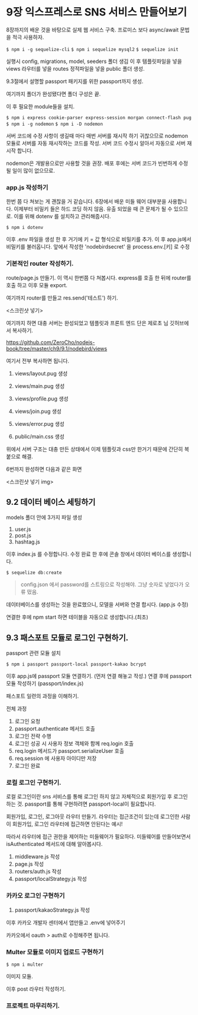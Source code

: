 # 9장 익스프레스로 SNS 서비스 만들어보기

8장까지의 배운 것을 바탕으로 실제 웹 서비스 구축.
프로미스 보다 async/await 문법을 적극 사용하자.

``` $ npm i -g sequelize-cli ```
``` $ npm i sequelize mysql2 ```
``` $ sequelize init ```

실행시 config, migrations, model, seeders 폴더 생김
이 후 템플릿파일을 넣을 views 라우터를 넣을 routes
정적파일을 넣을 public 폴더 생성.

9.3절에서 설명할 passport 패키지를 위한 passport까지 생성.

여기까지 폴더가 완성됐다면 폴더 구성은 끝.

이 후 필요한 module들을 설치.

``` $ npm i express cookie-parser express-session morgan connect-flash pug ```
``` $ npm i -g nodemon ```
``` $ npm i -D nodemon ```

서버 코드에 수정 사항이 생길때 마다 매번 서버를 재시작 하기 귀찮으므로 nodemon 모듈로
서버를 자동 재시작하는 코드를 작성. 서버 코드 수정시 알아서 자동으로 서버 재시작 합니다.

nodemon은 개발용으로만 사용할 것을 권장. 배포 후에는 서버 코드가 빈번하게 수정될 일이 많이 없으므로.

### app.js 작성하기

한번 쯤 다 쳐보는 게 괜찮을 거 같습니다.
6장에서 배운 미들 웨어 대부분을 사용합니다.
이제부터 비밀키 들은 하드 코딩 하지 않음.
유출 되었을 때 큰 문제가 될 수 있으므로.
이를 위해 dotenv 를 설치하고 관리해줍시다.

``` $ npm i dotenv ```

이후 .env 파일을 생성 한 후 거기에 키 = 값 형식으로 비밀키를 추가.
이 후 app.js에서 비밀키를 불러옵니다. 앞에서 작성한 'nodebirdsecret' 을 process.env.[키] 로 수정

### 기본적인 router 작성하기.

route/page.js 만들기.
이 역시 한번쯤 다 쳐봅시다.
express를 호출 한 뒤에 router를 호출 하고 
이후 모듈 export.

여기까지 router를 만들고 res.send('테스트') 하기.

<스크린샷 넣기>

여기까지 하면 대충 서버는 완성되었고
템플릿과 프론트 엔드 단은 제로초 님 깃허브에서 복사하기.

https://github.com/ZeroCho/nodejs-book/tree/master/ch9/9.1/nodebird/views

여기서 전부 복사하면 됩니다.

1. views/layout.pug 생성
2. views/main.pug 생성
3. views/profile.pug 생성
4. views/join.pug 생성
5. views/error.pug 생성

6. public/main.css 생성

위에서 서버 구조는 대충 만든 상태에서 이제
템플릿과 css만 한거기 때문에 간단히 복 붙으로 해결.

6번까지 완성하면 다음과 같은 화면

<스크린샷 넣기 img>


## 9.2 데이터 베이스 세팅하기

models 폴더 안에 3가지 파일 생성

1. user.js
2. post.js
3. hashtag.js

이후 index.js 를 수정합니다.
수정 완료 한 후에 콘솔 창에서 데이터 베이스를 생성합니다.

``` $ sequelize db:create ```

> config.json 에서 password를 스트링으로 작성해야. 그냥 숫자로 넣었다가 오류 떴음.

데이터베이스를 생성하는 것을 완료했으니,
모델을 서버와 연결 합시다. (app.js 수정)

연결한 후에 npm start 하면 테이블을 자동으로 생성합니다.(최초)

## 9.3 패스포트 모듈로 로그인 구현하기.

passport 관련 모듈 설치

``` $ npm i passport passport-local passport-kakao bcrypt ```

이후 app.js에 passport 모듈 연결하기. (먼저 연결 해놓고 작성.)
연결 후에 passport 모듈 작성하기 (passport/index.js)

패스포트 일련의 과정을 이해하기.

전체 과정

1. 로그인 요청
2. passport.authenticate 메서드 호출
3. 로그인 전략 수행
4. 로그인 성공 시 사용자 정보 객체와 함께 req.login 호출
5. req.login 메서드가 passport.serializeUser 호출
6. req.session 에 사용자 아이디만 저장
7. 로그인 완료


### 로컬 로그인 구현하기.

로컬 로그인이란 sns 서비스를 통해 로그인 하지 않고
자체적으로 회원가입 후 로그인 하는 것.
passport를 통해 구현하려면 passport-local이 필요합니다.

회원가입, 로그인, 로그아웃 라우터 만들기.
라우터는 접근조건이 있는데 로그인한 사람이 회원가입, 로그인 라우터에 접근하면 안된다는 예시!

따라서 라우터에 접근 권한을 제어하는 미들웨어가 필요하다.
미들웨어를 만들어보면서 isAuthenticated 메서드에 대해 알아봅시다.

1. middleware.js 작성
2. page.js 작성
3. routers/auth.js 작성
4. passport/localStrategy.js 작성

### 카카오 로그인 구현하기

1. passport/kakaoStrategy.js 작성


이후 카카오 개발자 센터에서 앱만들고 .env에 넣어주기

카카오에서 oauth > auth로 수정해주면 됩니다.



### Multer 모듈로 이미지 업로드 구현하기

``` $ npm i multer ```

이미지 모듈.

이후 post 라우터 작성하기.

### 프로젝트 마무리하기.